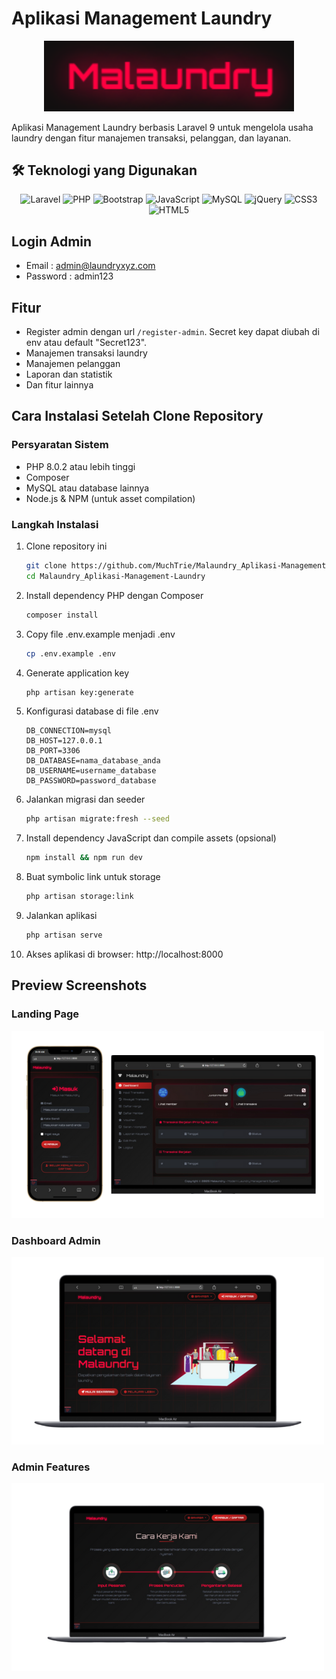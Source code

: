 # Aplikasi Management Laundry

<p align="center"><img src="public/img/ss/Malaundry.png" width="400"></p>

Aplikasi Management Laundry berbasis Laravel 9 untuk mengelola usaha laundry dengan fitur manajemen transaksi, pelanggan, dan layanan.

## 🛠️ Teknologi yang Digunakan

<div align="center">

![Laravel](https://img.shields.io/badge/Laravel-FF2D20?style=for-the-badge&logo=laravel&logoColor=white)
![PHP](https://img.shields.io/badge/PHP-777BB4?style=for-the-badge&logo=php&logoColor=white)
![Bootstrap](https://img.shields.io/badge/Bootstrap-563D7C?style=for-the-badge&logo=bootstrap&logoColor=white)
![JavaScript](https://img.shields.io/badge/JavaScript-F7DF1E?style=for-the-badge&logo=javascript&logoColor=black)
![MySQL](https://img.shields.io/badge/MySQL-00000F?style=for-the-badge&logo=mysql&logoColor=white)
![jQuery](https://img.shields.io/badge/jQuery-0769AD?style=for-the-badge&logo=jquery&logoColor=white)
![CSS3](https://img.shields.io/badge/CSS3-1572B6?style=for-the-badge&logo=css3&logoColor=white)
![HTML5](https://img.shields.io/badge/HTML5-E34F26?style=for-the-badge&logo=html5&logoColor=white)

</div>

## Login Admin
- Email : admin@laundryxyz.com  
- Password : admin123

## Fitur
- Register admin dengan url `/register-admin`. Secret key dapat diubah di env atau default "Secret123".
- Manajemen transaksi laundry
- Manajemen pelanggan
- Laporan dan statistik
- Dan fitur lainnya

## Cara Instalasi Setelah Clone Repository

### Persyaratan Sistem
- PHP 8.0.2 atau lebih tinggi
- Composer
- MySQL atau database lainnya
- Node.js & NPM (untuk asset compilation)

### Langkah Instalasi

1. Clone repository ini
   ```bash
   git clone https://github.com/MuchTrie/Malaundry_Aplikasi-Management-Laundry.git
   cd Malaundry_Aplikasi-Management-Laundry
   ```

2. Install dependency PHP dengan Composer
   ```bash
   composer install
   ```

3. Copy file .env.example menjadi .env
   ```bash
   cp .env.example .env
   ```

4. Generate application key
   ```bash
   php artisan key:generate
   ```

5. Konfigurasi database di file .env
   ```
   DB_CONNECTION=mysql
   DB_HOST=127.0.0.1
   DB_PORT=3306
   DB_DATABASE=nama_database_anda
   DB_USERNAME=username_database
   DB_PASSWORD=password_database
   ```

6. Jalankan migrasi dan seeder
   ```bash
   php artisan migrate:fresh --seed
   ```

7. Install dependency JavaScript dan compile assets (opsional)
   ```bash
   npm install && npm run dev
   ```

8. Buat symbolic link untuk storage
   ```bash
   php artisan storage:link
   ```

9. Jalankan aplikasi
   ```bash
   php artisan serve
   ```

10. Akses aplikasi di browser: http://localhost:8000



## Preview Screenshots

### Landing Page
![Landing Page](public/img/Preview/1.png)

### Dashboard Admin
![Dashboard Admin](public/img/Preview/2.png)

### Admin Features
![Admin Features](public/img/Preview/3.png)

